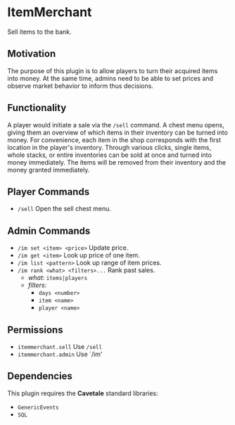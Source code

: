 # ItemMerchant
Sell items to the bank.

## Motivation
The purpose of this plugin is to allow players to turn their acquired items into money. At the same time, admins need to be able to set prices and observe market behavior to inform thus decisions.

## Functionality
A player would initiate a sale via the `/sell` command. A chest menu opens, giving them an overview of which items in their inventory can be turned into money. For convenience, each item in the shop corresponds with the first location in the player's inventory. Through various clicks, single items, whole stacks, or entire inventories can be sold at once and turned into money immediately. The items will be removed from their inventory and the money granted immediately.

## Player Commands
- `/sell` Open the sell chest menu.

## Admin Commands
- `/im set <item> <price>` Update price.
- `/im get <item>` Look up price of one item.
- `/im list <pattern>` Look up range of item prices.
- `/im rank <what> <filters>...` Rank past sales.
  - *what*: `items|players`
  - *filters*:
    - `days <number>`
    - `item <name>`
    - `player <name>`

## Permissions
- `itemmerchant.sell` Use `/sell`
- `itemmerchant.admin` Use `/im'

## Dependencies
This plugin requires the **Cavetale** standard libraries:
- `GenericEvents`
- `SQL`